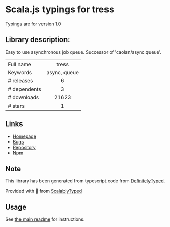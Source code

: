 
# Scala.js typings for tress

Typings are for version 1.0

## Library description:
Easy to use asynchronous job queue. Successor of 'caolan/async.queue'.

|                    |                 |
| ------------------ | :-------------: |
| Full name          | tress |
| Keywords           | async, queue |
| # releases         | 6 |
| # dependents       | 3 |
| # downloads        | 21623 |
| # stars            | 1 |

## Links
- [Homepage](https://github.com/astur/tress#readme)
- [Bugs](https://github.com/astur/tress/issues)
- [Repository](https://github.com/astur/tress)
- [Npm](https://www.npmjs.com/package/tress)
    


## Note
This library has been generated from typescript code from [DefinitelyTyped](https://definitelytyped.org).

Provided with :purple_heart: from [ScalablyTyped](https://github.com/oyvindberg/ScalablyTyped)

## Usage
See [the main readme](../../readme.md) for instructions.


